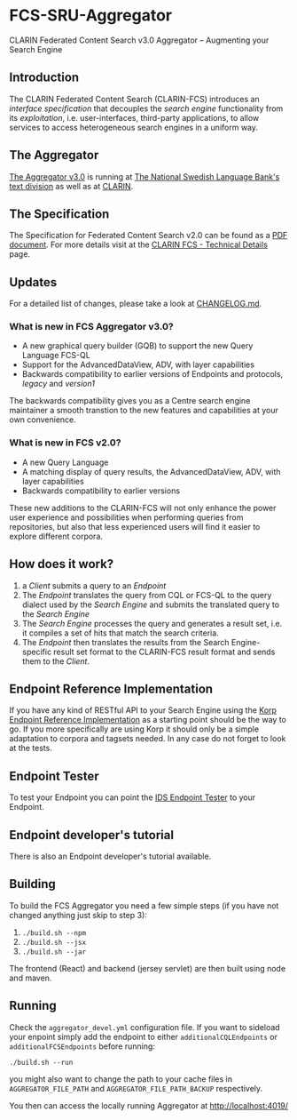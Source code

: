 # FCS-SRU-Aggregator
CLARIN Federated Content Search v3.0 Aggregator – Augmenting your Search Engine

## Introduction
The CLARIN Federated Content Search (CLARIN-FCS) introduces an _interface specification_ that
decouples the _search engine_ functionality from its _exploitation_, i.e. user-interfaces,
third-party applications, to allow services to access heterogeneous search engines in a uniform way.

## The Aggregator
[The Aggregator v3.0](https://spraakbanken.gu.se/ws/fcs/2.0/aggregator/) is running at
[The National Swedish Language Bank's text division](https://spraakbanken.gu.se/eng/)
as well as at [CLARIN](https://contentsearch.clarin.eu/).

## The Specification
The Specification for Federated Content Search v2.0 can be found as a
[PDF document](https://office.clarin.eu/v/CE-2017-1046-FCS-Specification-v89.pdf).
For more details visit at the [CLARIN FCS - Technical Details](https://www.clarin.eu/content/federated-content-search-clarin-fcs-technical-details) page.

## Updates
For a detailed list of changes, please take a look at [CHANGELOG.md](CHANGELOG.md).

### What is new in FCS Aggregator v3.0?
* A new graphical query builder (GQB) to support  the new Query Language FCS-QL
* Support for the AdvancedDataView, ADV, with layer capabilities
* Backwards compatibility to earlier versions of Endpoints and protocols, _legacy_ and _version1_

The backwards compatibility gives you as a Centre search engine maintainer a smooth transtion
to the new features and capabilities at your own convenience.

### What is new in FCS v2.0?
* A new Query Language
* A matching display of query results, the AdvancedDataView, ADV, with layer capabilities
* Backwards compatibility to earlier versions

These new additions to the CLARIN-FCS will not only enhance the power user experience and
possibilities when performing queries from repositories, but also that less experienced
users will find it easier to explore different corpora.

## How does it work?
1. a _Client_ submits a query to an _Endpoint_
2. The _Endpoint_ translates the query from CQL or FCS-QL to the query dialect used by the _Search Engine_ and submits the translated query to the _Search Engine_
3. The _Search Engine_ processes the query and generates a result set, i.e. it compiles a set of hits that match the search criteria.
4. The _Endpoint_ then translates the results from the Search Engine-specific result set format to the CLARIN-FCS result format and sends them to the _Client_.

## Endpoint Reference Implementation
If you have any kind of RESTful API to your Search Engine using the
[Korp Endpoint Reference Implementation](https://github.com/clarin-eric/fcs-korp-endpoint/) as a
starting point should be the way to go. If you more specifically are using Korp it should only be
a simple adaptation to corpora and tagsets needed. In any case do not forget to look at the tests.

## Endpoint Tester
To test your Endpoint you can point the [IDS Endpoint Tester](http://clarin.ids-mannheim.de/srutest) to your Endpoint.

## Endpoint developer's tutorial
There is also an Endpoint developer's tutorial available.

## Building
To build the FCS Aggregator you need a few simple steps (if you have not changed anything just skip to step 3):
1. `./build.sh --npm`
2. `./build.sh --jsx`
3. `./build.sh --jar`

The frontend (React) and backend (jersey servlet) are then built using node and maven.

## Running
Check the `aggregator_devel.yml` configuration file. If you want to sideload your enpoint simply
add the endpoint to either `additionalCQLEndpoints` or `additionalFCSEndpoints` before running:

`./build.sh --run`

you might also want to change the path to your cache files in `AGGREGATOR_FILE_PATH` and `AGGREGATOR_FILE_PATH_BACKUP` respectively.

You then can access the locally running Aggregator at [http://localhost:4019/](http://localhost:4019/)
